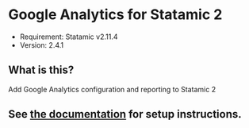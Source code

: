 # Google Analytics for Statamic 2
- Requirement: Statamic v2.11.4
- Version: 2.4.1

## What is this?
Add Google Analytics configuration and reporting to Statamic 2

## See [the documentation](https://statamic.com/marketplace/addons/google-analytics/docs) for setup instructions.
